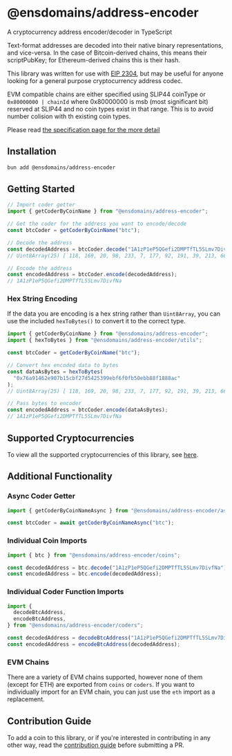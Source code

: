 # @ensdomains/address-encoder

A cryptocurrency address encoder/decoder in TypeScript

Text-format addresses are decoded into their native binary representations, and vice-versa. In the case of Bitcoin-derived chains, this means their scriptPubKey; for Ethereum-derived chains this is their hash.

This library was written for use with [EIP 2304](https://eips.ethereum.org/EIPS/eip-2304), but may be useful for anyone looking for a general purpose cryptocurrency address codec.

EVM compatible chains are either specified using SLIP44 coinType or `0x80000000 | chainId` where 0x80000000 is msb (most significant bit) reserved at SLIP44 and no coin types exist in that range. This is to avoid number colision with th existing coin types.

Please read [the specification page for the more detail](https://docs.ens.domains/ens-improvement-proposals/ensip-11-evmchain-address-resolution#specification)

## Installation

```bash
bun add @ensdomains/address-encoder
```

## Getting Started

```ts
// Import coder getter
import { getCoderByCoinName } from "@ensdomains/address-encoder";

// Get the coder for the address you want to encode/decode
const btcCoder = getCoderByCoinName("btc");

// Decode the address
const decodedAddress = btcCoder.decode("1A1zP1eP5QGefi2DMPTfTL5SLmv7DivfNa");
// Uint8Array(25) [ 118, 169, 20, 98, 233, 7, 177, 92, 191, 39, 213, 66, 83, 153, 235, 246, 240, 251, 80, 235, 184, 143, 24, 136, 172 ]

// Encode the address
const encodedAddress = btcCoder.encode(decodedAddress);
// 1A1zP1eP5QGefi2DMPTfTL5SLmv7DivfNa
```

### Hex String Encoding

If the data you are encoding is a hex string rather than `Uint8Array`, you can use the included `hexToBytes()` to convert it to the correct type.

```ts
import { getCoderByCoinName } from "@ensdomains/address-encoder";
import { hexToBytes } from "@ensdomains/address-encoder/utils";

const btcCoder = getCoderByCoinName("btc");

// Convert hex encoded data to bytes
const dataAsBytes = hexToBytes(
  "0x76a91462e907b15cbf27d5425399ebf6f0fb50ebb88f1888ac"
);
// Uint8Array(25) [ 118, 169, 20, 98, 233, 7, 177, 92, 191, 39, 213, 66, 83, 153, 235, 246, 240, 251, 80, 235, 184, 143, 24, 136, 172 ]

// Pass bytes to encoder
const encodedAddress = btcCoder.encode(dataAsBytes);
// 1A1zP1eP5QGefi2DMPTfTL5SLmv7DivfNa
```

## Supported Cryptocurrencies

To view all the supported cryptocurrencies of this library, see [here](https://github.com/ensdomains/address-encoder/blob/master/docs/supported-cryptocurrencies.md).

## Additional Functionality

### Async Coder Getter

```ts
import { getCoderByCoinNameAsync } from "@ensdomains/address-encoder/async";

const btcCoder = await getCoderByCoinNameAsync("btc");
```

### Individual Coin Imports

```ts
import { btc } from "@ensdomains/address-encoder/coins";

const decodedAddress = btc.decode("1A1zP1eP5QGefi2DMPTfTL5SLmv7DivfNa");
const encodedAddress = btc.encode(decodedAddress);
```

### Individual Coder Function Imports

```ts
import {
  decodeBtcAddress,
  encodeBtcAddress,
} from "@ensdomains/address-encoder/coders";

const decodedAddress = decodeBtcAddress("1A1zP1eP5QGefi2DMPTfTL5SLmv7DivfNa");
const encodedAddress = encodeBtcAddress(decodedAddress);
```

### EVM Chains

There are a variety of EVM chains supported, however none of them (except for ETH) are exported from `coins` or `coders`. If you want to individually import for an EVM chain, you can just use the `eth` import as a replacement.

## Contribution Guide

To add a coin to this library, or if you're interested in contributing in any other way, read the [contribution guide](https://github.com/ensdomains/address-encoder/blob/master/docs/contribution-guide.md) before submitting a PR.
